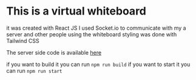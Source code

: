 # This is a virtual whiteboard

it was created with React JS
I used Socket.io to communicate with my a server and other people using the whiteboard
styling was done with Tailwind CSS

The server side code is available [here](https://github.com/EvanChisholm1/Realtime-Drawing-App-server)

if you want to build it you can run `npm run build` 
if you want to start it you can run `npm run start`
